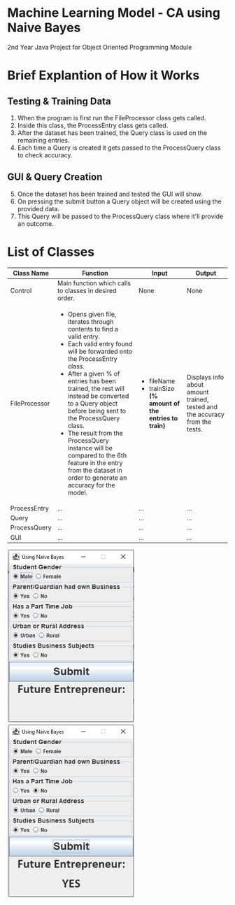 # Machine Learning Model - CA using Naive Bayes
2nd Year Java Project for Object Oriented Programming Module

# Brief Explantion of How it Works

## Testing & Training Data
1. When the program is first run the FileProcessor class gets called.
2. Inside this class, the ProcessEntry class gets called.
3. After the dataset has been trained, the Query class is used on the remaining entries.
4. Each time a Query is created it gets passed to the ProcessQuery class to check accuracy.

## GUI & Query Creation
5. Once the dataset has been trained and tested the GUI will show.
6. On pressing the submit button a Query object will be created using the provided data.
7. This Query will be passed to the ProcessQuery class where it'll provide an outcome.

# List of Classes
Class Name | Function | Input | Output
--- | --- | --- | ---
Control | Main function which calls to classes in desired order. | None | None
FileProcessor | <ul><li>Opens given file, iterates through contents to find a valid entry.</li><li>Each valid entry found will be forwarded onto the ProcessEntry class.</li><li>After a given % of entries has been trained, the rest will instead be converted to a Query object before being sent to the ProcessQuery class.</li><li>The result from the ProcessQuery instance will be compared to the 6th feature in the entry from the dataset in order to generate an accuracy for the model.</li></ul>| <ul><li>fileName</li><li>trainSize **(% amount of the entries to train)** </li> | Displays info about amount trained, tested and the accuracy from the tests.
ProcessEntry | ... | ... | ...
Query | ... | ... | ...
ProcessQuery | ... | ... | ...
GUI | ... | ... | ...


![alt text](https://github.com/SeanHampson/MLM-CA/blob/main/images/default-gui.png "Default GUI")
![alt text](https://github.com/SeanHampson/MLM-CA/blob/main/images/selection-gui.png "Selection GUI")
